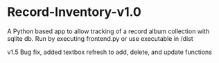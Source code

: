 # Record-Inventory-v1.0
A Python based app to allow tracking of a record album collection with sqlite db. Run by executing frontend.py or use executable in /dist

v1.5 Bug fix, added textbox refresh to add, delete, and update functions
